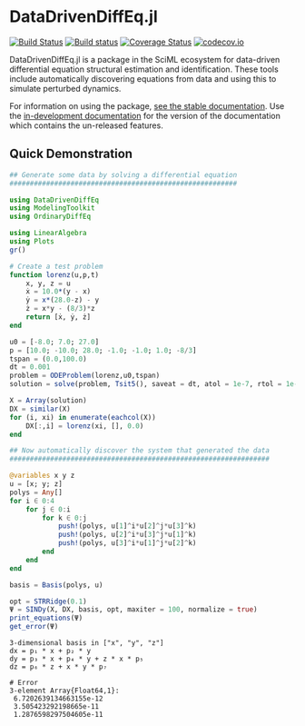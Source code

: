 # DataDrivenDiffEq.jl

[![Build Status](https://travis-ci.org/SciML/DataDrivenDiffEq.jl.svg?branch=master)](https://travis-ci.org/SciML/DataDrivenDiffEq.jl)
[![Build status](https://ci.appveyor.com/api/projects/status/29rskms03i48xxt1?svg=true)](https://ci.appveyor.com/project/ChrisRackauckas/datadrivendiffeq-jl)
[![Coverage Status](https://coveralls.io/repos/JuliaDiffEq/DataDrivenDiffEq.jl/badge.svg?branch=master&service=github)](https://coveralls.io/github/JuliaDiffEq/DataDrivenDiffEq.jl?branch=master)
[![codecov.io](http://codecov.io/github/JuliaDiffEq/DataDrivenDiffEq.jl/coverage.svg?branch=master)](http://codecov.io/github/JuliaDiffEq/DataDrivenDiffEq.jl?branch=master)

DataDrivenDiffEq.jl is a package in the SciML ecosystem for data-driven differential equation
structural estimation and identification. These tools include automatically discovering equations
from data and using this to simulate perturbed dynamics.

For information on using the package,
[see the stable documentation](https://datadriven.sciml.ai/stable/). Use the
[in-development documentation](https://datadriven.sciml.ai/dev/) for the version of
the documentation which contains the un-released features.

## Quick Demonstration

```julia
## Generate some data by solving a differential equation
########################################################

using DataDrivenDiffEq
using ModelingToolkit
using OrdinaryDiffEq

using LinearAlgebra
using Plots
gr()

# Create a test problem
function lorenz(u,p,t)
    x, y, z = u
    ẋ = 10.0*(y - x)
    ẏ = x*(28.0-z) - y
    ż = x*y - (8/3)*z
    return [ẋ, ẏ, ż]
end

u0 = [-8.0; 7.0; 27.0]
p = [10.0; -10.0; 28.0; -1.0; -1.0; 1.0; -8/3]
tspan = (0.0,100.0)
dt = 0.001
problem = ODEProblem(lorenz,u0,tspan)
solution = solve(problem, Tsit5(), saveat = dt, atol = 1e-7, rtol = 1e-8)

X = Array(solution)
DX = similar(X)
for (i, xi) in enumerate(eachcol(X))
    DX[:,i] = lorenz(xi, [], 0.0)
end

## Now automatically discover the system that generated the data
################################################################

@variables x y z
u = [x; y; z]
polys = Any[]
for i ∈ 0:4
    for j ∈ 0:i
        for k ∈ 0:j
            push!(polys, u[1]^i*u[2]^j*u[3]^k)
            push!(polys, u[2]^i*u[3]^j*u[1]^k)
            push!(polys, u[3]^i*u[1]^j*u[2]^k)
        end
    end
end

basis = Basis(polys, u)

opt = STRRidge(0.1)
Ψ = SINDy(X, DX, basis, opt, maxiter = 100, normalize = true)
print_equations(Ψ)
get_error(Ψ)
```

```
3-dimensional basis in ["x", "y", "z"]
dx = p₁ * x + p₂ * y
dy = p₃ * x + p₄ * y + z * x * p₅
dz = p₆ * z + x * y * p₇

# Error
3-element Array{Float64,1}:
 6.7202639134663155e-12
 3.505423292198665e-11
 1.2876598297504605e-11
```
